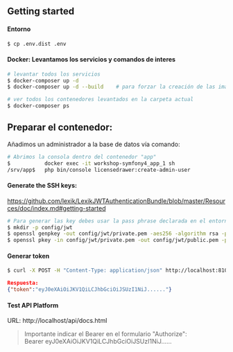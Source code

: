 ## Getting started
#### Entorno

``` bash
$ cp .env.dist .env
```
    
#### Docker: Levantamos los servicios y comandos de interes

``` bash
# levantar todos los servicios
$ docker-composer up -d
$ docker-composer up -d --build    # para forzar la creación de las imágenes

# ver todos los contenedores levantados en la carpeta actual
$ docker-composer ps
```

Preparar el contenedor: 
--
Añadimos un administrador a la base de datos vía comando:
``` bash
# Abrimos la consola dentro del contenedor "app"
$           docker exec -it workshop-symfony4_app_1 sh
/srv/app$   php bin/console licensedrawer:create-admin-user
```

#### Generate the SSH keys:

https://github.com/lexik/LexikJWTAuthenticationBundle/blob/master/Resources/doc/index.md#getting-started
``` bash
# Para generar las key debes usar la pass phrase declarada en el entorno (.env): JWT_PASSPHRASE
$ mkdir -p config/jwt
$ openssl genpkey -out config/jwt/private.pem -aes256 -algorithm rsa -pkeyopt rsa_keygen_bits:4096
$ openssl pkey -in config/jwt/private.pem -out config/jwt/public.pem -pubout
```

#### Generar token

``` bash
$ curl -X POST -H "Content-Type: application/json" http://localhost:8100/api/login_check -d '{"username":"admin","password":"admin"}'
```
``` json
Respuesta:
{"token":"eyJ0eXAiOiJKV1QiLCJhbGciOiJSUzI1NiJ......"}
```

#### Test API Platform
URL: http://localhost/api/docs.html
>Importante indicar el Bearer en el formulario "Authorize": <br>
>Bearer eyJ0eXAiOiJKV1QiLCJhbGciOiJSUzI1NiJ......





